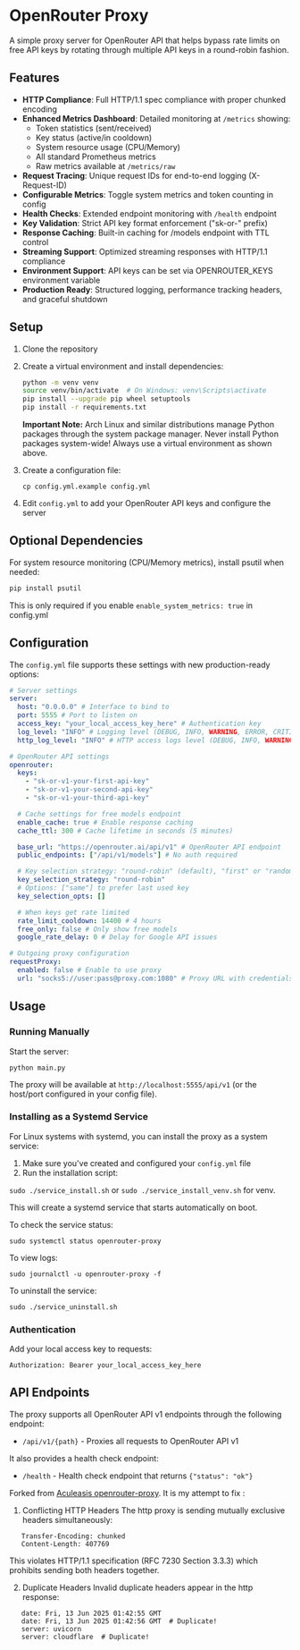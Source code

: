 # OpenRouter Proxy

A simple proxy server for OpenRouter API that helps bypass rate limits on free API keys
by rotating through multiple API keys in a round-robin fashion.

## Features

- **HTTP Compliance**: Full HTTP/1.1 spec compliance with proper chunked encoding
- **Enhanced Metrics Dashboard**: Detailed monitoring at `/metrics` showing:
  - Token statistics (sent/received)
  - Key status (active/in cooldown)
  - System resource usage (CPU/Memory)
  - All standard Prometheus metrics
  - Raw metrics available at `/metrics/raw`
- **Request Tracing**: Unique request IDs for end-to-end logging (X-Request-ID)
- **Configurable Metrics**: Toggle system metrics and token counting in config
- **Health Checks**: Extended endpoint monitoring with `/health` endpoint
- **Key Validation**: Strict API key format enforcement ("sk-or-" prefix)
- **Response Caching**: Built-in caching for /models endpoint with TTL control
- **Streaming Support**: Optimized streaming responses with HTTP/1.1 compliance
- **Environment Support**: API keys can be set via OPENROUTER_KEYS environment variable
- **Production Ready**: Structured logging, performance tracking headers, and graceful shutdown

## Setup

1. Clone the repository
2. Create a virtual environment and install dependencies:

   ```bash
   python -m venv venv
   source venv/bin/activate  # On Windows: venv\Scripts\activate
   pip install --upgrade pip wheel setuptools
   pip install -r requirements.txt
   ```

   **Important Note:** Arch Linux and similar distributions manage Python packages through the system package manager. Never install Python packages system-wide! Always use a virtual environment as shown above.

3. Create a configuration file:
   ```
   cp config.yml.example config.yml
   ```
4. Edit `config.yml` to add your OpenRouter API keys and configure the server

## Optional Dependencies

For system resource monitoring (CPU/Memory metrics), install psutil when needed:

```bash
pip install psutil
```

This is only required if you enable `enable_system_metrics: true` in config.yml

## Configuration

The `config.yml` file supports these settings with new production-ready options:

```yaml
# Server settings
server:
  host: "0.0.0.0" # Interface to bind to
  port: 5555 # Port to listen on
  access_key: "your_local_access_key_here" # Authentication key
  log_level: "INFO" # Logging level (DEBUG, INFO, WARNING, ERROR, CRITICAL)
  http_log_level: "INFO" # HTTP access logs level (DEBUG, INFO, WARNING, ERROR, CRITICAL)

# OpenRouter API settings
openrouter:
  keys:
    - "sk-or-v1-your-first-api-key"
    - "sk-or-v1-your-second-api-key"
    - "sk-or-v1-your-third-api-key"

  # Cache settings for free models endpoint
  enable_cache: true # Enable response caching
  cache_ttl: 300 # Cache lifetime in seconds (5 minutes)

  base_url: "https://openrouter.ai/api/v1" # OpenRouter API endpoint
  public_endpoints: ["/api/v1/models"] # No auth required

  # Key selection strategy: "round-robin" (default), "first" or "random".
  key_selection_strategy: "round-robin"
  # Options: ["same"] to prefer last used key
  key_selection_opts: []

  # When keys get rate limited
  rate_limit_cooldown: 14400 # 4 hours
  free_only: false # Only show free models
  google_rate_delay: 0 # Delay for Google API issues

# Outgoing proxy configuration
requestProxy:
  enabled: false # Enable to use proxy
  url: "socks5://user:pass@proxy.com:1080" # Proxy URL with credentials
```

## Usage

### Running Manually

Start the server:

```
python main.py
```

The proxy will be available at `http://localhost:5555/api/v1` (or the host/port configured in your config file).

### Installing as a Systemd Service

For Linux systems with systemd, you can install the proxy as a system service:

1. Make sure you've created and configured your `config.yml` file
2. Run the installation script:

`sudo ./service_install.sh` or `sudo ./service_install_venv.sh` for venv.

This will create a systemd service that starts automatically on boot.

To check the service status:

```
sudo systemctl status openrouter-proxy
```

To view logs:

```
sudo journalctl -u openrouter-proxy -f
```

To uninstall the service:

```
sudo ./service_uninstall.sh
```

### Authentication

Add your local access key to requests:

```
Authorization: Bearer your_local_access_key_here
```

## API Endpoints

The proxy supports all OpenRouter API v1 endpoints through the following endpoint:

- `/api/v1/{path}` - Proxies all requests to OpenRouter API v1

It also provides a health check endpoint:

- `/health` - Health check endpoint that returns `{"status": "ok"}`

Forked from [Aculeasis openrouter-proxy](https://github.com/Aculeasis/openrouter-proxy). It is my attempt to fix :

1. Conflicting HTTP Headers
   The http proxy is sending mutually exclusive headers simultaneously:

```
   Transfer-Encoding: chunked
   Content-Length: 407769
```

This violates HTTP/1.1 specification (RFC 7230 Section 3.3.3) which prohibits sending both headers together.

2. Duplicate Headers
   Invalid duplicate headers appear in the http response:

```
   date: Fri, 13 Jun 2025 01:42:55 GMT
   date: Fri, 13 Jun 2025 01:42:56 GMT  # Duplicate!
   server: uvicorn
   server: cloudflare  # Duplicate!
```
